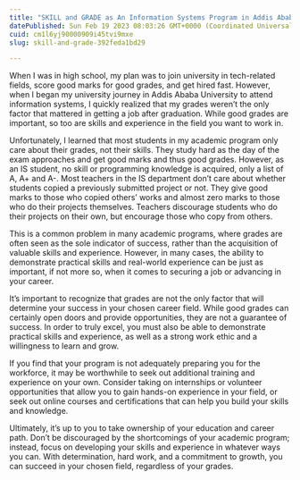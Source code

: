 ```yaml
---
title: "SKILL and GRADE as An Information Systems Program in Addis Ababa University School of Information…"
datePublished: Sun Feb 19 2023 08:03:26 GMT+0000 (Coordinated Universal Time)
cuid: cm1l6yj90000909i45tvi9mxe
slug: skill-and-grade-392feda1bd29

---
```


When I was in high school, my plan was to join university in tech-related fields, score good marks for good grades, and get hired fast. However, when I began my university journey in Addis Ababa University to attend information systems, I quickly realized that my grades weren’t the only factor that mattered in getting a job after graduation. While good grades are important, so too are skills and experience in the field you want to work in.

Unfortunately, I learned that most students in my academic program only care about their grades, not their skills. They study hard as the day of the exam approaches and get good marks and thus good grades. However, as an IS student, no skill or programming knowledge is acquired, only a list of A, A+ and A-. Most teachers in the IS department don’t care about whether students copied a previously submitted project or not. They give good marks to those who copied others’ works and almost zero marks to those who do their projects themselves. Teachers discourage students who do their projects on their own, but encourage those who copy from others.

This is a common problem in many academic programs, where grades are often seen as the sole indicator of success, rather than the acquisition of valuable skills and experience. However, in many cases, the ability to demonstrate practical skills and real-world experience can be just as important, if not more so, when it comes to securing a job or advancing in your career.

It’s important to recognize that grades are not the only factor that will determine your success in your chosen career field. While good grades can certainly open doors and provide opportunities, they are not a guarantee of success. In order to truly excel, you must also be able to demonstrate practical skills and experience, as well as a strong work ethic and a willingness to learn and grow.

If you find that your program is not adequately preparing you for the workforce, it may be worthwhile to seek out additional training and experience on your own. Consider taking on internships or volunteer opportunities that allow you to gain hands-on experience in your field, or seek out online courses and certifications that can help you build your skills and knowledge.

Ultimately, it’s up to you to take ownership of your education and career path. Don’t be discouraged by the shortcomings of your academic program; instead, focus on developing your skills and experience in whatever ways you can. With determination, hard work, and a commitment to growth, you can succeed in your chosen field, regardless of your grades.